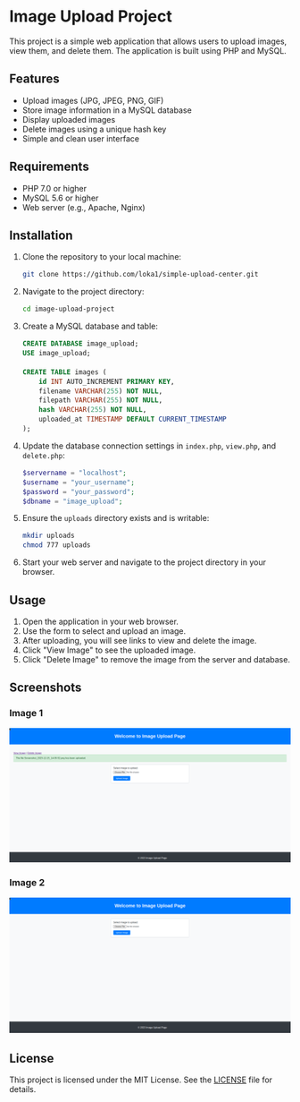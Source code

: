 # Image Upload Project

This project is a simple web application that allows users to upload images, view them, and delete them. The application is built using PHP and MySQL.

## Features

- Upload images (JPG, JPEG, PNG, GIF)
- Store image information in a MySQL database
- Display uploaded images
- Delete images using a unique hash key
- Simple and clean user interface

## Requirements

- PHP 7.0 or higher
- MySQL 5.6 or higher
- Web server (e.g., Apache, Nginx)

## Installation

1. Clone the repository to your local machine:
    ```bash
    git clone https://github.com/loka1/simple-upload-center.git
    ```

2. Navigate to the project directory:
    ```bash
    cd image-upload-project
    ```

3. Create a MySQL database and table:
    ```sql
    CREATE DATABASE image_upload;
    USE image_upload;

    CREATE TABLE images (
        id INT AUTO_INCREMENT PRIMARY KEY,
        filename VARCHAR(255) NOT NULL,
        filepath VARCHAR(255) NOT NULL,
        hash VARCHAR(255) NOT NULL,
        uploaded_at TIMESTAMP DEFAULT CURRENT_TIMESTAMP
    );
    ```

4. Update the database connection settings in `index.php`, `view.php`, and `delete.php`:
    ```php
    $servername = "localhost";
    $username = "your_username";
    $password = "your_password";
    $dbname = "image_upload";
    ```

5. Ensure the `uploads` directory exists and is writable:
    ```bash
    mkdir uploads
    chmod 777 uploads
    ```

6. Start your web server and navigate to the project directory in your browser.

## Usage

1. Open the application in your web browser.
2. Use the form to select and upload an image.
3. After uploading, you will see links to view and delete the image.
4. Click "View Image" to see the uploaded image.
5. Click "Delete Image" to remove the image from the server and database.

## Screenshots

### Image 1
![Image 1](screenshots/1.png)

### Image 2
![Image 2](screenshots/2.png)

## License

This project is licensed under the MIT License. See the [LICENSE](LICENSE) file for details.
